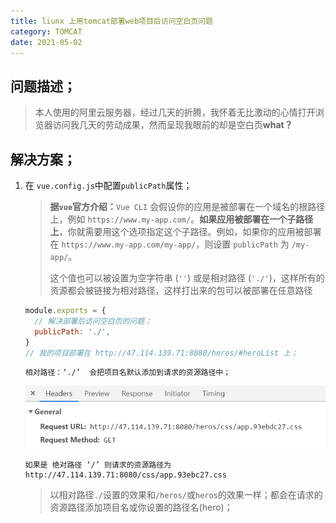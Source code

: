 ```yaml
---
title: liunx 上用tomcat部署web项目后访问空白页问题
category: TOMCAT
date: 2021-05-02
---
```


## 问题描述；

> 本人使用的阿里云服务器，经过几天的折腾，我怀着无比激动的心情打开浏览器访问我几天的劳动成果，然而呈现我眼前的却是空白页**what？**

##  解决方案；

1. 在 `vue.config.js`中配置`publicPath`属性；

   > **据`vue`官方介绍：**`Vue CLI` 会假设你的应用是被部署在一个域名的根路径上，例如 `https://www.my-app.com/`。**如果应用被部署在一个子路径上**，你就需要用这个选项指定这个子路径。例如，如果你的应用被部署在 `https://www.my-app.com/my-app/`，则设置 `publicPath` 为 `/my-app/`。
   >
   > 这个值也可以被设置为空字符串 (`''`) 或是相对路径 (`'./'`)，这样所有的资源都会被链接为相对路径，这样打出来的包可以被部署在任意路径

   ```js
   module.exports = {
     // 解决部署后访问空白页的问题；
     publicPath: './',
   }
   // 我的项目部署在 http://47.114.139.71:8080/heros/#heroList 上；
   ```

   ```
   相对路径：‘./’  会把项目名默认添加到请求的资源路径中；
   ```

   ![1594793990333](assets/1594793990333.png)

   ```
   如果是 绝对路径 ‘/’ 则请求的资源路径为 http://47.114.139.71:8080/css/app.93ebc27.css
   ```

   > 以相对路径`./`设置的效果和`/heros/`或`heros`的效果一样；都会在请求的资源路径添加项目名或你设置的路径名(hero)；


